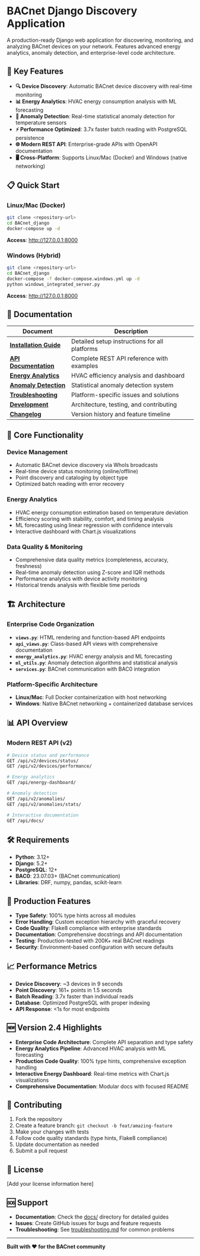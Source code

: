 # BACnet Django Discovery Application

A production-ready Django web application for discovering, monitoring, and analyzing BACnet devices on your network. Features advanced energy analytics, anomaly detection, and enterprise-level code architecture.

## 🚀 Key Features

- **🔍 Device Discovery**: Automatic BACnet device discovery with real-time monitoring
- **📊 Energy Analytics**: HVAC energy consumption analysis with ML forecasting
- **🤖 Anomaly Detection**: Real-time statistical anomaly detection for temperature sensors
- **⚡ Performance Optimized**: 3.7x faster batch reading with PostgreSQL persistence
- **🌐 Modern REST API**: Enterprise-grade APIs with OpenAPI documentation
- **🖥️ Cross-Platform**: Supports Linux/Mac (Docker) and Windows (native networking)

## 📋 Quick Start

### Linux/Mac (Docker)
```bash
git clone <repository-url>
cd BACnet_django
docker-compose up -d
```
**Access**: http://127.0.0.1:8000

### Windows (Hybrid)
```bash
git clone <repository-url>
cd BACnet_django
docker-compose -f docker-compose.windows.yml up -d
python windows_integrated_server.py
```
**Access**: http://127.0.0.1:8000

## 📖 Documentation

| Document | Description |
|----------|-------------|
| **[Installation Guide](docs/installation.md)** | Detailed setup instructions for all platforms |
| **[API Documentation](docs/api-documentation.md)** | Complete REST API reference with examples |
| **[Energy Analytics](docs/energy-analytics.md)** | HVAC efficiency analysis and dashboard |
| **[Anomaly Detection](docs/anomaly-detection.md)** | Statistical anomaly detection system |
| **[Troubleshooting](docs/troubleshooting.md)** | Platform-specific issues and solutions |
| **[Development](docs/development.md)** | Architecture, testing, and contributing |
| **[Changelog](docs/changelog.md)** | Version history and feature timeline |

## 🎯 Core Functionality

### Device Management
- Automatic BACnet device discovery via WhoIs broadcasts
- Real-time device status monitoring (online/offline)
- Point discovery and cataloging by object type
- Optimized batch reading with error recovery

### Energy Analytics
- HVAC energy consumption estimation based on temperature deviation
- Efficiency scoring with stability, comfort, and timing analysis
- ML forecasting using linear regression with confidence intervals
- Interactive dashboard with Chart.js visualizations

### Data Quality & Monitoring
- Comprehensive data quality metrics (completeness, accuracy, freshness)
- Real-time anomaly detection using Z-score and IQR methods
- Performance analytics with device activity monitoring
- Historical trends analysis with flexible time periods

## 🏗️ Architecture

### Enterprise Code Organization
- **`views.py`**: HTML rendering and function-based API endpoints
- **`api_views.py`**: Class-based API views with comprehensive documentation
- **`energy_analytics.py`**: HVAC energy analysis and ML forecasting
- **`ml_utils.py`**: Anomaly detection algorithms and statistical analysis
- **`services.py`**: BACnet communication with BAC0 integration

### Platform-Specific Architecture
- **Linux/Mac**: Full Docker containerization with host networking
- **Windows**: Native BACnet networking + containerized database services

## 📊 API Overview

### Modern REST API (v2)
```bash
# Device status and performance
GET /api/v2/devices/status/
GET /api/v2/devices/performance/

# Energy analytics
GET /api/energy-dashboard/

# Anomaly detection
GET /api/v2/anomalies/
GET /api/v2/anomalies/stats/

# Interactive documentation
GET /api/docs/
```

## 🛠️ Requirements

- **Python**: 3.12+
- **Django**: 5.2+
- **PostgreSQL**: 12+
- **BAC0**: 23.07.03+ (BACnet communication)
- **Libraries**: DRF, numpy, pandas, scikit-learn

## 🔧 Production Features

- **Type Safety**: 100% type hints across all modules
- **Error Handling**: Custom exception hierarchy with graceful recovery
- **Code Quality**: Flake8 compliance with enterprise standards
- **Documentation**: Comprehensive docstrings and API documentation
- **Testing**: Production-tested with 200K+ real BACnet readings
- **Security**: Environment-based configuration with secure defaults

## 📈 Performance Metrics

- **Device Discovery**: ~3 devices in 9 seconds
- **Point Discovery**: 161+ points in 1.5 seconds
- **Batch Reading**: 3.7x faster than individual reads
- **Database**: Optimized PostgreSQL with proper indexing
- **API Response**: <1s for most endpoints

## 🆕 Version 2.4 Highlights

- **Enterprise Code Architecture**: Complete API separation and type safety
- **Energy Analytics Pipeline**: Advanced HVAC analysis with ML forecasting
- **Production Code Quality**: 100% type hints, comprehensive exception handling
- **Interactive Energy Dashboard**: Real-time metrics with Chart.js visualizations
- **Comprehensive Documentation**: Modular docs with focused README

## 🤝 Contributing

1. Fork the repository
2. Create a feature branch: `git checkout -b feat/amazing-feature`
3. Make your changes with tests
4. Follow code quality standards (type hints, Flake8 compliance)
5. Update documentation as needed
6. Submit a pull request

## 📄 License

[Add your license information here]

## 🆘 Support

- **Documentation**: Check the [docs/](docs/) directory for detailed guides
- **Issues**: Create GitHub issues for bugs and feature requests
- **Troubleshooting**: See [troubleshooting.md](docs/troubleshooting.md) for common problems

---

**Built with ❤️ for the BACnet community**
